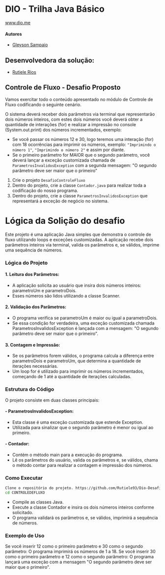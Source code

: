 # DIO - Trilha Java Básico
www.dio.me

#### Autores
- [Gleyson Sampaio](https://github.com/glysns)

## Desenvolvedora da solução: 
- [Rutiele Rios](https://github.com/Rutiele93)

## Controle de Fluxo - Desafio Proposto

Vamos exercitar todo o conteúdo apresentado no módulo de Controle de Fluxo codificando o seguinte cenário.

O sistema deverá receber dois parâmetros via terminal que representarão dois números inteiros, com estes dois números você deverá obter a quantidade de interações (for) e realizar a impressão no console (System.out.print) dos números incrementados, exemplo:

* Se você passar os números 12 e 30, logo teremos uma interação (for) com 18 ocorrências para imprimir os números, exemplo: `"Imprimindo o número 1"`, `"Imprimindo o número 2"` e assim por diante.
* Se o primeiro parâmetro for MAIOR que o segundo parâmetro, você deverá lançar a exceção customizada chamada de `ParametrosInvalidosException` com a segunda mensagem: "O segundo parâmetro deve ser maior que o primeiro"   


1. Crie o projeto `DesafioControleFluxo`
2. Dentro do projeto, crie a classe `Contador.java` para realizar toda a codificação do nosso programa.
3. Dentro do projeto, crie a classe `ParametrosInvalidosException` que representará a exceção de negócio no sistema. 

# Lógica da Solição do desafio

Este projeto é uma aplicação Java simples que demonstra o controle de fluxo utilizando loops e exceções customizadas. A aplicação recebe dois parâmetros inteiros via terminal, valida os parâmetros e, se válidos, imprime uma sequência de números.

### Lógica do Projeto
#### 1. Leitura dos Parâmetros:

- A aplicação solicita ao usuário que insira dois números inteiros: parametroUm e parametroDois.
- Esses números são lidos utilizando a classe Scanner.

#### 2. Validação dos Parâmetros:

- O programa verifica se parametroUm é maior ou igual a parametroDois.
- Se essa condição for verdadeira, uma exceção customizada chamada ParametrosInvalidosException é lançada com a mensagem: "O segundo parâmetro deve ser maior que o primeiro".

#### 3. Contagem e Impressão:

- Se os parâmetros forem válidos, o programa calcula a diferença entre parametroDois e parametroUm, que determina a quantidade de iterações necessárias.
- Um loop for é utilizado para imprimir os números incrementados, começando de 1 até a quantidade de iterações calculadas.

### Estrutura do Código
O projeto consiste em duas classes principais:

#### - ParametrosInvalidosException:

- Esta classe é uma exceção customizada que estende Exception.
- Utilizada para sinalizar que o segundo parâmetro é menor ou igual ao primeiro.
#### - Contador:

- Contém o método main para a execução do programa.
- Lê os parâmetros do usuário, valida os parâmetros e, se válidos, chama o método contar para realizar a contagem e impressão dos números.


### Como Executar
```sh
Clone o repositório do projeto. https://github.com/Rutiele93/Dio-Desafio-Contador-de-Fluxo.git
cd CONTROLEDEFLUXO
```
- Compile as classes Java.
- Execute a classe Contador e insira os dois números inteiros conforme solicitado.
- O programa validará os parâmetros e, se válidos, imprimirá a sequência de números.

### Exemplo de Uso
Se você inserir 12 como o primeiro parâmetro e 30 como o segundo parâmetro:
O programa imprimirá os números de 1 a 18.
Se você inserir 30 como o primeiro parâmetro e 12 como o segundo parâmetro:
O programa lançará uma exceção com a mensagem "O segundo parâmetro deve ser maior que o primeiro".

